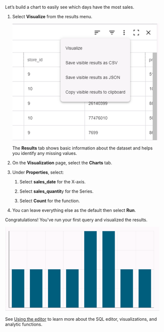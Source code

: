 Let’s build a chart to easily see which days have the most sales.

1.  Select **Visualize** from the results menu.

    ![Results menu](Images/lhl1721093799223.png)

    The **Results** tab shows basic information about the dataset and helps you identify any missing values.


1.  On the **Visualization** page, select the **Charts** tab.


1.  Under **Properties**, select:

    1.  Select **sales_date** for the X-axis.


    1.  Select **sales_quantit**y for the Series.


    1.  Select **Count** for the function.


1.  You can leave everything else as the default then select **Run**.


Congratulations! You've run your first query and visualized the results.

![Visualize chart results](Images/oah1721094231016.png)

See [Using the editor](xbg1640280430669.md) to learn more about the SQL editor, visualizations, and analytic functions.

